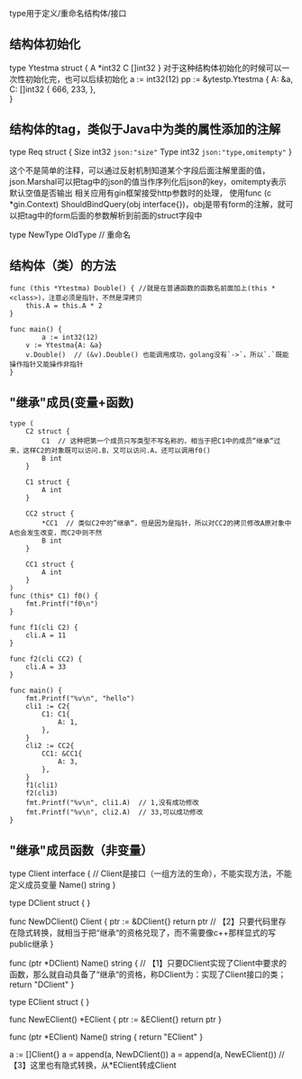 type用于定义/重命名结构体/接口

## 结构体初始化
type Ytestma struct {
  A  *int32
  C  []int32
}
对于这种结构体初始化的时候可以一次性初始化完，也可以后续初始化
  a := int32(12)
  pp := &ytestp.Ytestma {
    A: &a,
    C: []int32 {
      666,
      233,
    },  
  }

## 结构体的tag，类似于Java中为类的属性添加的注解
type Req struct {
	Size  int32  `json:"size"`
	Type  int32  `json:"type,omitempty"`
}

这个不是简单的注释，可以通过反射机制知道某个字段后面注解里面的值，
json.Marshal可以把tag中的json的值当作序列化后json的key，omitempty表示默认空值是否输出
相关应用有gin框架接受http参数时的处理，
使用func (c *gin.Context) ShouldBindQuery(obj interface{})，obj是带有form的注解，就可以把tag中的form后面的参数解析到前面的struct字段中

type NewType OldType  // 重命名

## 结构体（类）的方法
```
func (this *Ytestma) Double() { //就是在普通函数的函数名前面加上(this *<class>)，注意必须是指针，不然是深拷贝
	this.A = this.A * 2
}

func main() {
        a := int32(12)
	v := Ytestma{A: &a}
	v.Double()  // (&v).Double() 也能调用成功，golang没有`->`，所以`.`既能操作指针又能操作非指针
}
```

## "继承"成员(变量+函数)
```
type (
	C2 struct {
		C1  // 这种把第一个成员只写类型不写名称的，相当于把C1中的成员“继承“过来，这样C2的对象既可以访问.B，又可以访问.A，还可以调用f0()
		B int
	}

	C1 struct {
		A int
	}

	CC2 struct {
		*CC1  // 类似C2中的”继承“，但是因为是指针，所以对CC2的拷贝修改A原对象中A也会发生改变，而C2中则不然
		B int
	}

	CC1 struct {
		A int
	}
)
func (this* C1) f0() {
	fmt.Printf("f0\n")
}

func f1(cli C2) {
	cli.A = 11
}

func f2(cli CC2) {
	cli.A = 33
}

func main() {
	fmt.Printf("%v\n", "hello")
	cli1 := C2{
		C1: C1{
			A: 1,
		},
	}
	cli2 := CC2{
		CC1: &CC1{
			A: 3,
		},
	}
	f1(cli1)
	f2(cli3)
	fmt.Printf("%v\n", cli1.A)  // 1,没有成功修改
	fmt.Printf("%v\n", cli2.A)  // 33,可以成功修改
}

```
## "继承"成员函数（非变量）
type Client interface {  // Client是接口（一组方法的生命），不能实现方法，不能定义成员变量
	Name() string
}

type DClient struct {
}

func NewDClient() Client {
	ptr := &DClient{}
	return ptr  // 【2】只要代码里存在隐式转换，就相当于把“继承“的资格兑现了，而不需要像c++那样显式的写public继承
}

func (ptr *DClient) Name() string {  // 【1】只要DClient实现了Client中要求的函数，那么就自动具备了“继承“的资格，称DClient为：实现了Client接口的类；
	return "DClient"
}

type EClient struct {
}

func NewEClient() *EClient {
	ptr := &EClient{}
	return ptr
}

func (ptr *EClient) Name() string {
	return "EClient"
}

a := []Client{}
a = append(a, NewDClient())
a = append(a, NewEClient())  // 【3】这里也有隐式转换，从*EClient转成Client